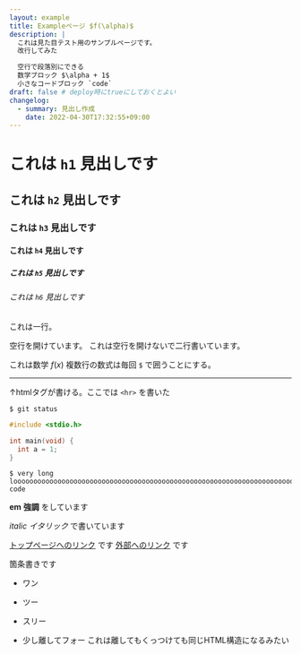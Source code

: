 ```yaml
---
layout: example
title: Exampleページ $f(\alpha)$
description: |
  これは見た目テスト用のサンプルページです。
  改行してみた

  空行で段落別にできる
  数学ブロック $\alpha + 1$
  小さなコードブロック `code`
draft: false # deploy時にtrueにしておくとよい
changelog:
  - summary: 見出し作成
    date: 2022-04-30T17:32:55+09:00
---
```


# これは `h1` 見出しです
## これは `h2` 見出しです
### これは `h3` 見出しです
#### これは `h4` 見出しです
##### これは `h5` 見出しです
###### これは `h6` 見出しです

これは一行。

空行を開けています。
これは空行を開けないで二行書いています。

これは数学 $f(x)$
複数行の数式は毎回 `$` で囲うことにする。

<hr>

↑htmlタグが書ける。ここでは `<hr>` を書いた

```none
$ git status
```

```c
#include <stdio.h>

int main(void) {
  int a = 1;
}
```

```none
$ very long loooooooooooooooooooooooooooooooooooooooooooooooooooooooooooooooooooooooooooooooooooooooooooooooooooooooooooooooooooooooooooooooooooooooooooooooooooooooooooooooooooooooooooooooooooooooooooooooooooooooooooooooooooooooooooooooooooooooooooooooooooooooooooooooooooooooooooooooooooooooooooooooooooooooooooong code
```

**em** **強調** をしています

_italic_ _イタリック_ で書いています

[トップページへのリンク](/) です
[外部へのリンク](https://blog.uta8a.net/) です

箇条書きです
- ワン
- ツー
- スリー

- 少し離してフォー これは離してもくっつけても同じHTML構造になるみたい
